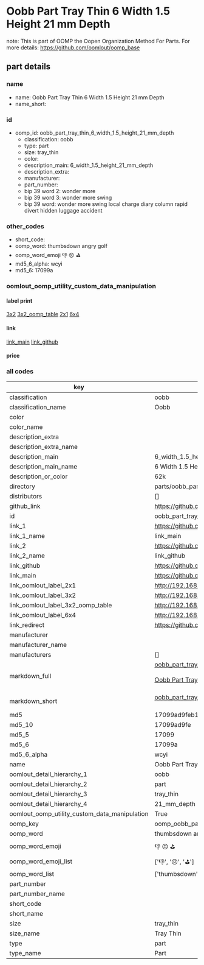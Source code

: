# Oobb Part Tray Thin 6 Width 1.5 Height 21 mm Depth  

note: This is part of OOMP the Oopen Organization Method For Parts. For more details: https://github.com/oomlout/oomp_base

##  part details
  







### name
* name: Oobb Part Tray Thin 6 Width 1.5 Height 21 mm Depth
* name_short: 
### id
* oomp_id: oobb_part_tray_thin_6_width_1.5_height_21_mm_depth
  * classification: oobb
  * type: part
  * size: tray_thin
  * color: 
  * description_main: 6_width_1.5_height_21_mm_depth
  * description_extra: 
  * manufacturer: 
  * part_number: 
  * bip 39 word 2: wonder more
  * bip 39 word 3: wonder more swing
  * bip 39 word: wonder more swing local charge diary column rapid divert hidden luggage accident

### other_codes
* short_code: 
* oomp_word: thumbsdown angry golf
* oomp_word_emoji :thumbsdown: :angry: :golf:
* md5_6_alpha: wcyi
* md5_6: 17099a






### oomlout_oomp_utility_custom_data_manipulation
#### label print
[3x2](http://192.168.1.245:1112/?label=oomp%20wcyi)
[3x2_oomp_table](http://192.168.1.108:1112/?label=oomp%20wcyi)
[2x1](http://192.168.1.242:1112/?label=oomp%20wcyi)
[6x4](http://192.168.1.55:1112/?label=oomp%20wcyi)    

#### link

[link_main](https://github.com/oomlout/oomlout_oomp_version_1_messy/tree/main/parts/oobb_part_tray_thin_6_width_1.5_height_21_mm_depth) [link_github](https://github.com/oomlout/oomlout_oomp_version_1_messy/tree/main/parts/oobb_part_tray_thin_6_width_1.5_height_21_mm_depth)                             

#### price







### all codes 
| key | value |  
| --- | --- |  
| classification | oobb |  
| classification_name | Oobb |  
| color |  |  
| color_name |  |  
| description_extra |  |  
| description_extra_name |  |  
| description_main | 6_width_1.5_height_21_mm_depth |  
| description_main_name | 6 Width 1.5 Height 21 mm Depth |  
| description_or_color | 62k |  
| directory | parts/oobb_part_tray_thin_6_width_1.5_height_21_mm_depth |  
| distributors | [] |  
| github_link | https://github.com/oomlout/oomlout_oomp_part_src/tree/main/parts/oobb_part_tray_thin_6_width_1.5_height_21_mm_depth |  
| id | oobb_part_tray_thin_6_width_1.5_height_21_mm_depth |  
| link_1 | https://github.com/oomlout/oomlout_oomp_version_1_messy/tree/main/parts/oobb_part_tray_thin_6_width_1.5_height_21_mm_depth |  
| link_1_name | link_main |  
| link_2 | https://github.com/oomlout/oomlout_oomp_version_1_messy/tree/main/parts/oobb_part_tray_thin_6_width_1.5_height_21_mm_depth |  
| link_2_name | link_github |  
| link_github | https://github.com/oomlout/oomlout_oomp_version_1_messy/tree/main/parts/oobb_part_tray_thin_6_width_1.5_height_21_mm_depth |  
| link_main | https://github.com/oomlout/oomlout_oomp_version_1_messy/tree/main/parts/oobb_part_tray_thin_6_width_1.5_height_21_mm_depth |  
| link_oomlout_label_2x1 | http://192.168.1.242:1112/?label=oomp%20wcyi |  
| link_oomlout_label_3x2 | http://192.168.1.245:1112/?label=oomp%20wcyi |  
| link_oomlout_label_3x2_oomp_table | http://192.168.1.108:1112/?label=oomp%20wcyi |  
| link_oomlout_label_6x4 | http://192.168.1.55:1112/?label=oomp%20wcyi |  
| link_redirect | https://github.com/oomlout/oomlout_oomp_version_1_messy/tree/main/parts/oobb_part_tray_thin_6_width_1.5_height_21_mm_depth |  
| manufacturer |  |  
| manufacturer_name |  |  
| manufacturers | [] |  
| markdown_full | [oobb_part_tray_thin_6_width_1.5_height_21_mm_depth](none)<br>[](none)<br>[Oobb Part Tray Thin 6 Width 1.5 Height 21 Mm Depth](none)<br><br> |  
| markdown_short | [oobb_part_tray_thin_6_width_1.5_height_21_mm_depth](none)<br><br> |  
| md5 | 17099ad9feb1e5b8f5134835b823f7e8 |  
| md5_10 | 17099ad9fe |  
| md5_5 | 17099 |  
| md5_6 | 17099a |  
| md5_6_alpha | wcyi |  
| name | Oobb Part Tray Thin 6 Width 1.5 Height 21 mm Depth |  
| oomlout_detail_hierarchy_1 | oobb |  
| oomlout_detail_hierarchy_2 | part |  
| oomlout_detail_hierarchy_3 | tray_thin |  
| oomlout_detail_hierarchy_4 | 21_mm_depth |  
| oomlout_oomp_utility_custom_data_manipulation | True |  
| oomp_key | oomp_oobb_part_tray_thin_6_width_1.5_height_21_mm_depth |  
| oomp_word | thumbsdown angry golf |  
| oomp_word_emoji | :thumbsdown: :angry: :golf: |  
| oomp_word_emoji_list | [':thumbsdown:', ':angry:', ':golf:'] |  
| oomp_word_list | ['thumbsdown', 'angry', 'golf'] |  
| part_number |  |  
| part_number_name |  |  
| short_code |  |  
| short_name |  |  
| size | tray_thin |  
| size_name | Tray Thin |  
| type | part |  
| type_name | Part |  
